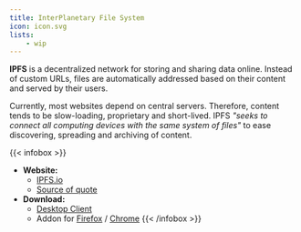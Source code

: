 ```yaml
---
title: InterPlanetary File System
icon: icon.svg
lists:
    - wip
---
```


**IPFS** is a decentralized network for storing and sharing data online. Instead of custom URLs, files are automatically addressed based on their content and served by their users.

Currently, most websites depend on central servers. Therefore, content tends to be slow-loading, proprietary and short-lived. IPFS _"seeks to connect all computing devices with the same system of files"_ to ease discovering, spreading and archiving of content.

{{< infobox >}}
- **Website:**
    - [IPFS.io](https://ipfs.io/)
    - [Source of quote](https://github.com/ipfs/ipfs#quick-summary)
- **Download:**
    - [Desktop Client](https://github.com/ipfs-shipyard/ipfs-desktop#readme)
    - Addon for [Firefox](https://addons.mozilla.org/en-US/firefox/addon/ipfs-companion/) / [Chrome](https://chrome.google.com/webstore/detail/ipfs-gateway-redirect/gifgeigleclkondjnmijdajabbhmoepo)
{{< /infobox >}}